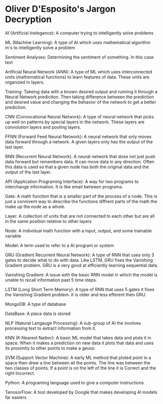 # Oliver D'Esposito's Jargon Decryption

AI (Artificial Inelegance): A computer trying to intelligently solve problems

ML (Machine Learning): A type of AI which uses mathematical algorithm
m's to intelligently solve a problem

Sentiment Analyses: Determining the sentiment of something. In this case text

Artificial Neural Network (ANN): A type of ML which uses interconnected units (mathematical functions) to learn features of data. These units are organized in layers.

Training: Takeing data with a known desired output and running it through a Neural Network prediction. Then taking difference between the prediction and desired value and changing the behavior of the network to get a better prediction.

CNN (Convocational Neural Network): A type of neural network that picks up well on patterns by special layers in the network. These layers are convolution layers and pooling layers.

FFNN (Forward Feed Neural Network): A neural network that only moves data forward through a network. A given layers only has the output of the last layer.

RNN (Recurrent Neural Network): A neural network that dose not just push data forward but remembers data. It can move data in any direction. Often this data is used so that a given node has both the original data and the output of the last layer.

API (Application Programing Interface): A way for two programs to interchange information. It is like email between programs.

Gate: A math function that is a smaller part of the process of a node. This is just a connivent way to describe the functions diffrent parts of the math the make up the node as a whole.

Layer: A collection of units that are not connected to each other but are all in the same position relative to other layers

Node: A individual math function with a input, output, and some trainable variable

Model: A term used to refer to a AI program or system

GRU (Gradient Recurrent Neural Network): A type of RNN that uses only 3 gates to decide what to do with data. Like LSTM, GRU fixes the Vanishing Gradient problem. GRU is a very good at efficiently learning sequential data.

Vanishing Gradient: A issue with the basic RNN model in which the model is unable to recall information past 5 time steps.

LSTM (Long Short Term Memory): A type of RNN that uses 5 gates it fixes the Vanishing Gradient problem. It is older and less efferent then GRU.

MongoDB: A type of database

DataBase: A place data is stored

NLP (Natural Langauge Processing): A sub-group of AI the involves processing text to extract information from it.

KNN (K-Nearest Naibor): A basic ML model that takes data and plots it in space. When it makes a prediction on new data it plots that data and uses its proximity to other points to make a geuss: 

SVM (Support Vector Machine): A early ML method that ploted point in a space then drew a line between all the points. The line was between the two classes of points. If a point is on the left of the line it is Correct and the right Incorrect. 

Python: A programing language used to give a computer instructions

TenosorFlow: A tool developed by Google that makes developing AI models far easiers
